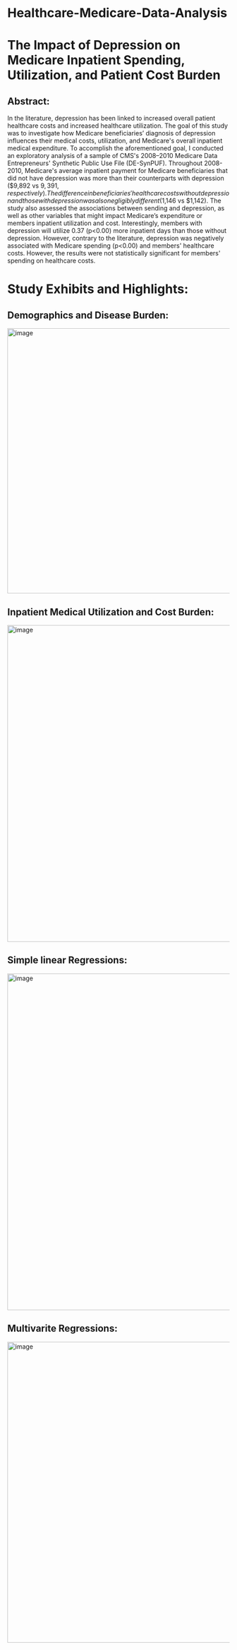 # Healthcare-Medicare-Data-Analysis
# The Impact of Depression on Medicare Inpatient Spending, Utilization, and Patient Cost Burden

## Abstract:

In the literature, depression has been linked to increased overall patient healthcare costs and increased healthcare utilization. The goal of this study was to investigate how Medicare beneficiaries’ diagnosis of depression influences their medical costs, utilization, and Medicare's overall inpatient medical expenditure. To accomplish the aforementioned goal, I conducted an exploratory analysis of a sample of CMS's 2008–2010 Medicare Data Entrepreneurs' Synthetic Public Use File (DE-SynPUF). Throughout 2008-2010, Medicare's average inpatient payment for Medicare beneficiaries that did not have depression was more than their counterparts with depression ($9,892 vs $9,391, respectively). The difference in beneficiaries' healthcare costs without depression and those with depression was also negligibly different ($1,146 vs $1,142). The study also assessed the associations between sending and depression, as well as other variables that might impact Medicare’s expenditure or members inpatient utilization and cost. Interestingly, members with depression will utilize 0.37 (p<0.00) more inpatient days than those without depression. However, contrary to the literature, depression was negatively associated with Medicare spending (p<0.00) and members' healthcare costs. However, the results were not statistically significant for members' spending on healthcare costs.  

# Study Exhibits and Highlights:

## Demographics and Disease Burden:

<img width="601" alt="image" src="https://user-images.githubusercontent.com/97060707/196313512-934b0581-88fd-4e86-854f-a2dde2ba42bd.png">

## Inpatient Medical Utilization and Cost Burden:

<img width="718" alt="image" src="https://user-images.githubusercontent.com/97060707/196313610-68807c4a-098d-4516-9685-d180aa8257ea.png">

## Simple linear Regressions:

<img width="763" alt="image" src="https://user-images.githubusercontent.com/97060707/196313690-75462435-07d3-4214-a571-1c767e2ccb1b.png">

## Multivarite Regressions:

<img width="682" alt="image" src="https://user-images.githubusercontent.com/97060707/196313729-935d8619-f4a1-4156-8647-d78a3eaf667a.png">
